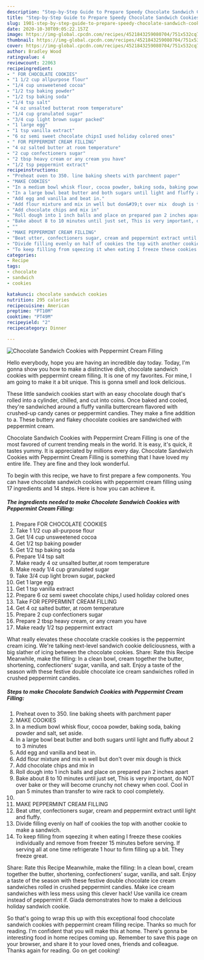 ```yaml
---
description: "Step-by-Step Guide to Prepare Speedy Chocolate Sandwich Cookies with Peppermint Cream Filling"
title: "Step-by-Step Guide to Prepare Speedy Chocolate Sandwich Cookies with Peppermint Cream Filling"
slug: 1901-step-by-step-guide-to-prepare-speedy-chocolate-sandwich-cookies-with-peppermint-cream-filling
date: 2020-10-30T09:05:22.157Z
image: https://img-global.cpcdn.com/recipes/4521843259080704/751x532cq70/chocolate-sandwich-cookies-with-peppermint-cream-filling-recipe-main-photo.jpg
thumbnail: https://img-global.cpcdn.com/recipes/4521843259080704/751x532cq70/chocolate-sandwich-cookies-with-peppermint-cream-filling-recipe-main-photo.jpg
cover: https://img-global.cpcdn.com/recipes/4521843259080704/751x532cq70/chocolate-sandwich-cookies-with-peppermint-cream-filling-recipe-main-photo.jpg
author: Bradley Wood
ratingvalue: 4
reviewcount: 22063
recipeingredient:
- " FOR CHOCOLATE COOKIES"
- "1 1/2 cup allpurpose flour"
- "1/4 cup unsweetened cocoa"
- "1/2 tsp baking powder"
- "1/2 tsp baking soda"
- "1/4 tsp salt"
- "4 oz unsalted butterat room temperature"
- "1/4 cup granulated sugar"
- "3/4 cup light brown sugar packed"
- "1 large egg"
- "1 tsp vanilla extract"
- "6 oz semi sweet chocolate chipsI used holiday colored ones"
- " FOR PEPPERMINT CREAM FILLING"
- "4 oz salted butter at room temperature"
- "2 cup confectioners sugar"
- "2 tbsp heavy cream or any cream you have"
- "1/2 tsp peppermint extract"
recipeinstructions:
- "Preheat oven to 350. line baking sheets with parchment paper"
- "MAKE COOKIES"
- "In a medium bowl whisk flour, cocoa powder, baking soda, baking powder and salt, set aside."
- "In a large bowl beat butter and both sugars until light and fluffy about 2 to 3 minutes"
- "Add egg and vanilla and beat in."
- "Add flour mixture and mix in well but don&#39;t over mix  dough is thick"
- "Add chocolate chips and mix in"
- "Roll dough into 1 inch balls and place on prepared pan 2 inches apart"
- "Bake about 8 to 10 minutes until just set, This is very important, do NOT over bake or they will become crunchy not chewy when cool. Cool in pan 5 minutes than transfer to wire rack to cool completely."
- ""
- "MAKE PEPPERMINT CREAM FILLING"
- "Beat utter, confectioners sugar, cream and peppermint extract until light and fluffy."
- "Divide filling evenly on half of cookies the top with another cookie to make a sandwich."
- "To keep filling from sqeezing it when eating I freeze these cookies individually and remove from freezer 15 minutes before serving. If serving all at one time refrigerate 1 hour to firm filling up a bit. They freeze great."
categories:
- Recipe
tags:
- chocolate
- sandwich
- cookies

katakunci: chocolate sandwich cookies 
nutrition: 295 calories
recipecuisine: American
preptime: "PT10M"
cooktime: "PT49M"
recipeyield: "2"
recipecategory: Dinner

---
```



![Chocolate Sandwich Cookies with Peppermint Cream Filling](https://img-global.cpcdn.com/recipes/4521843259080704/751x532cq70/chocolate-sandwich-cookies-with-peppermint-cream-filling-recipe-main-photo.jpg)

Hello everybody, hope you are having an incredible day today. Today, I'm gonna show you how to make a distinctive dish, chocolate sandwich cookies with peppermint cream filling. It is one of my favorites. For mine, I am going to make it a bit unique. This is gonna smell and look delicious.

These little sandwich cookies start with an easy chocolate dough that&#39;s rolled into a cylinder, chilled, and cut into coins. Once baked and cooled, they&#39;re sandwiched around a fluffy vanilla buttercream flavored with crushed-up candy canes or peppermint candies. They make a fine addition to a. These buttery and flakey chocolate cookies are sandwiched with peppermint cream.

Chocolate Sandwich Cookies with Peppermint Cream Filling is one of the most favored of current trending meals in the world. It is easy, it's quick, it tastes yummy. It is appreciated by millions every day. Chocolate Sandwich Cookies with Peppermint Cream Filling is something that I have loved my entire life. They are fine and they look wonderful.


To begin with this recipe, we have to first prepare a few components. You can have chocolate sandwich cookies with peppermint cream filling using 17 ingredients and 14 steps. Here is how you can achieve it.

<!--inarticleads1-->

##### The ingredients needed to make Chocolate Sandwich Cookies with Peppermint Cream Filling:

1. Prepare  FOR CHOCOLATE COOKIES
1. Take 1 1/2 cup all-purpose flour
1. Get 1/4 cup unsweetened cocoa
1. Get 1/2 tsp baking powder
1. Get 1/2 tsp baking soda
1. Prepare 1/4 tsp salt
1. Make ready 4 oz unsalted butter,at room temperature
1. Make ready 1/4 cup granulated sugar
1. Take 3/4 cup light brown sugar, packed
1. Get 1 large egg
1. Get 1 tsp vanilla extract
1. Prepare 6 oz semi sweet chocolate chips,I used holiday colored ones
1. Take  FOR PEPPERMINT CREAM FILLING
1. Get 4 oz salted butter, at room temperature
1. Prepare 2 cup confectioners sugar
1. Prepare 2 tbsp heavy cream, or any cream you have
1. Make ready 1/2 tsp peppermint extract


What really elevates these chocolate crackle cookies is the peppermint cream icing. We&#39;re talking next-level sandwich cookie deliciousness, with a big slather of icing between the chocolate cookies. Share: Rate this Recipe Meanwhile, make the filling: In a clean bowl, cream together the butter, shortening, confectioners&#39; sugar, vanilla, and salt. Enjoy a taste of the season with these festive double chocolate ice cream sandwiches rolled in crushed peppermint candies. 

<!--inarticleads2-->

##### Steps to make Chocolate Sandwich Cookies with Peppermint Cream Filling:

1. Preheat oven to 350. line baking sheets with parchment paper
1. MAKE COOKIES
1. In a medium bowl whisk flour, cocoa powder, baking soda, baking powder and salt, set aside.
1. In a large bowl beat butter and both sugars until light and fluffy about 2 to 3 minutes
1. Add egg and vanilla and beat in.
1. Add flour mixture and mix in well but don&#39;t over mix  dough is thick
1. Add chocolate chips and mix in
1. Roll dough into 1 inch balls and place on prepared pan 2 inches apart
1. Bake about 8 to 10 minutes until just set, This is very important, do NOT over bake or they will become crunchy not chewy when cool. Cool in pan 5 minutes than transfer to wire rack to cool completely.
1. 
1. MAKE PEPPERMINT CREAM FILLING
1. Beat utter, confectioners sugar, cream and peppermint extract until light and fluffy.
1. Divide filling evenly on half of cookies the top with another cookie to make a sandwich.
1. To keep filling from sqeezing it when eating I freeze these cookies individually and remove from freezer 15 minutes before serving. If serving all at one time refrigerate 1 hour to firm filling up a bit. They freeze great.


Share: Rate this Recipe Meanwhile, make the filling: In a clean bowl, cream together the butter, shortening, confectioners&#39; sugar, vanilla, and salt. Enjoy a taste of the season with these festive double chocolate ice cream sandwiches rolled in crushed peppermint candies. Make ice cream sandwiches with less mess using this clever hack! Use vanilla ice cream instead of peppermint if. Giada demonstrates how to make a delicious holiday sandwich cookie. 

So that's going to wrap this up with this exceptional food chocolate sandwich cookies with peppermint cream filling recipe. Thanks so much for reading. I'm confident that you will make this at home. There's gonna be interesting food in home recipes coming up. Remember to save this page on your browser, and share it to your loved ones, friends and colleague. Thanks again for reading. Go on get cooking!
